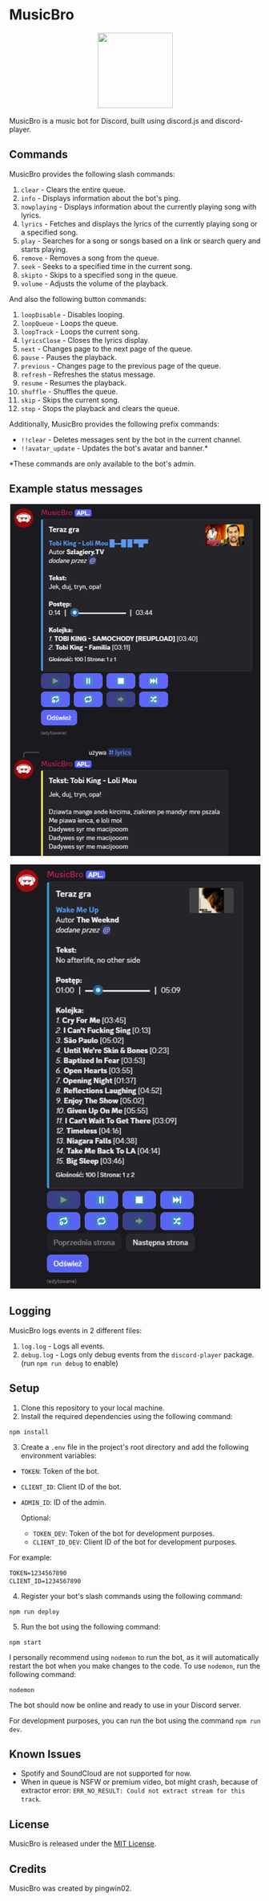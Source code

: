 # MusicBro

<p align="center">
  <img src="img/bot_logo.png" width="150" height="150">
</p>

MusicBro is a music bot for Discord, built using discord.js and discord-player.

## Commands

MusicBro provides the following slash commands:

1. `clear` - Clears the entire queue.
2. `info` - Displays information about the bot's ping.
3. `nowplaying` - Displays information about the currently playing song with lyrics.
4. `lyrics` - Fetches and displays the lyrics of the currently playing song or a specified song.
5. `play` - Searches for a song or songs based on a link or search query and starts playing.
6. `remove` - Removes a song from the queue.
7. `seek` - Seeks to a specified time in the current song.
8. `skipto` - Skips to a specified song in the queue.
9. `volume` - Adjusts the volume of the playback.

And also the following button commands:

1. `loopDisable` - Disables looping.
2. `loopQueue` - Loops the queue.
3. `loopTrack` - Loops the current song.
4. `lyricsClose` - Closes the lyrics display.
5. `next` - Changes page to the next page of the queue.
6. `pause` - Pauses the playback.
7. `previous` - Changes page to the previous page of the queue.
8. `refresh` - Refreshes the status message.
9. `resume` - Resumes the playback.
10. `shuffle` - Shuffles the queue.
11. `skip` - Skips the current song.
12. `stop` - Stops the playback and clears the queue.

Additionally, MusicBro provides the following prefix commands:

- `!!clear` - Deletes messages sent by the bot in the current channel.
- `!!avatar_update` - Updates the bot's avatar and banner.\*

\*These commands are only available to the bot's admin.

## Example status messages

<p align="center">
  <img src="img/status_message.png" width="500">
</p>
<p align="center">
  <img src="img/status_message_2.png" width="500">
</p>

## Logging

MusicBro logs events in 2 different files:

1. `log.log` - Logs all events.
2. `debug.log` - Logs only debug events from the `discord-player` package. (run `npm run debug` to enable)

## Setup

1. Clone this repository to your local machine.
2. Install the required dependencies using the following command:

```
npm install
```

3. Create a `.env` file in the project's root directory and add the following environment variables:

- `TOKEN`: Token of the bot.
- `CLIENT_ID`: Client ID of the bot.
- `ADMIN_ID`: ID of the admin.

  Optional:
  - `TOKEN_DEV`: Token of the bot for development purposes.
  - `CLIENT_ID_DEV`: Client ID of the bot for development purposes.

For example:

```
TOKEN=1234567890
CLIENT_ID=1234567890
```

4. Register your bot's slash commands using the following command:

```
npm run deploy
```

5. Run the bot using the following command:

```
npm start
```

I personally recommend using `nodemon` to run the bot, as it will automatically restart the bot when you make changes to the code.
To use `nodemon`, run the following command:

```
nodemon
```

The bot should now be online and ready to use in your Discord server.

For development purposes, you can run the bot using the command `npm run dev`.

## Known Issues

- Spotify and SoundCloud are not supported for now.
- When in queue is NSFW or premium video, bot might crash, because of
  extractor error: `ERR_NO_RESULT: Could not extract stream for this track`.

## License

MusicBro is released under the [MIT License](LICENSE).

## Credits

MusicBro was created by pingwin02.
